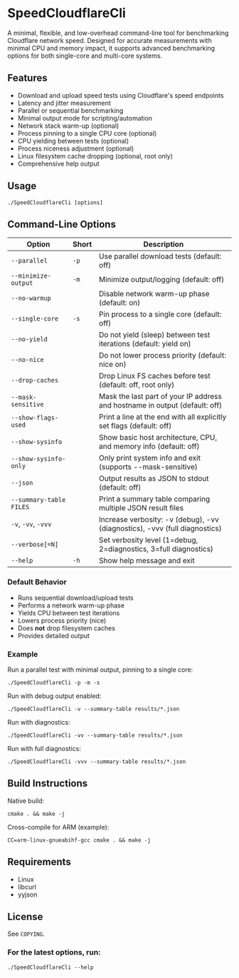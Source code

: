 # SpeedCloudflareCli

A minimal, flexible, and low-overhead command-line tool for benchmarking Cloudflare network speed. Designed for accurate measurements with minimal CPU and memory impact, it supports advanced benchmarking options for both single-core and multi-core systems.

## Features
- Download and upload speed tests using Cloudflare's speed endpoints
- Latency and jitter measurement
- Parallel or sequential benchmarking
- Minimal output mode for scripting/automation
- Network stack warm-up (optional)
- Process pinning to a single CPU core (optional)
- CPU yielding between tests (optional)
- Process niceness adjustment (optional)
- Linux filesystem cache dropping (optional, root only)
- Comprehensive help output

## Usage
```
./SpeedCloudflareCli [options]
```

## Command-Line Options

| Option                  | Short | Description                                                                 |
|-------------------------|-------|-----------------------------------------------------------------------------|
| `--parallel`            | `-p`  | Use parallel download tests (default: off)                                  |
| `--minimize-output`     | `-m`  | Minimize output/logging (default: off)                                      |
| `--no-warmup`           |       | Disable network warm-up phase (default: on)                                 |
| `--single-core`         | `-s`  | Pin process to a single core (default: off)                                 |
| `--no-yield`            |       | Do not yield (sleep) between test iterations (default: yield on)            |
| `--no-nice`             |       | Do not lower process priority (default: nice on)                            |
| `--drop-caches`         |       | Drop Linux FS caches before test (default: off, root only)                  |
| `--mask-sensitive`      |       | Mask the last part of your IP address and hostname in output (default: off) |
| `--show-flags-used`     |       | Print a line at the end with all explicitly set flags (default: off)        |
| `--show-sysinfo`        |       | Show basic host architecture, CPU, and memory info (default: off)           |
| `--show-sysinfo-only`   |       | Only print system info and exit (supports --mask-sensitive)                 |
| `--json`                |       | Output results as JSON to stdout (default: off)                             |
| `--summary-table FILES` |       | Print a summary table comparing multiple JSON result files                   |
| `-v`, `-vv`, `-vvv`     |       | Increase verbosity: -v (debug), -vv (diagnostics), -vvv (full diagnostics)  |
| `--verbose[=N]`         |       | Set verbosity level (1=debug, 2=diagnostics, 3=full diagnostics)            |
| `--help`                | `-h`  | Show help message and exit                                                  |

### Default Behavior
- Runs sequential download/upload tests
- Performs a network warm-up phase
- Yields CPU between test iterations
- Lowers process priority (nice)
- Does **not** drop filesystem caches
- Provides detailed output

### Example
Run a parallel test with minimal output, pinning to a single core:
```
./SpeedCloudflareCli -p -m -s
```
Run with debug output enabled:
```
./SpeedCloudflareCli -v --summary-table results/*.json
```
Run with diagnostics:
```
./SpeedCloudflareCli -vv --summary-table results/*.json
```
Run with full diagnostics:
```
./SpeedCloudflareCli -vvv --summary-table results/*.json
```

## Build Instructions

Native build:
```
cmake . && make -j
```

Cross-compile for ARM (example):
```
CC=arm-linux-gnueabihf-gcc cmake . && make -j
```

## Requirements
- Linux
- libcurl
- yyjson

## License
See `COPYING`.

### For the latest options, run:
```
./SpeedCloudflareCli --help
```
